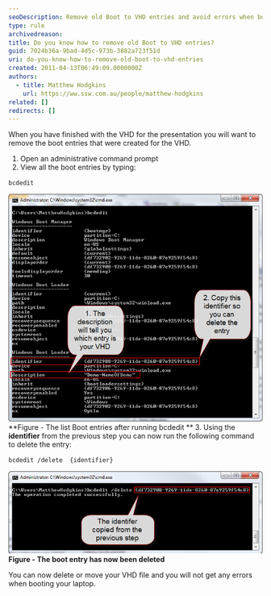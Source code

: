 ```yaml
---
seoDescription: Remove old Boot to VHD entries and avoid errors when booting your laptop by identifying and deleting unnecessary entries using bcdedit commands.
type: rule
archivedreason:
title: Do you know how to remove old Boot to VHD entries?
guid: 7024b36a-9bad-4d5c-973b-3882a723f51d
uri: do-you-know-how-to-remove-old-boot-to-vhd-entries
created: 2011-04-13T06:49:09.0000000Z
authors:
  - title: Matthew Hodgkins
    url: https://ww.ssw.com.au/people/matthew-hodgkins
related: []
redirects: []
---
```


When you have finished with the VHD for the presentation you will want to remove the boot entries that were created for the VHD.

<!--endintro-->

1. Open an administrative command prompt
2. View all the boot entries by typing:

```bash
bcdedit
```

![The list Boot entries after running bcdedit](fig6-listbootentries.png)
**Figure - The list Boot entries after running bcdedit
** 3. Using the **identifier** from the previous step you can now run the following command to delete the entry:

```bash
bcdedit /delete  {identifier}
```

![The boot entry has now been deleted](fig7-deletingthebootentry.png)
**Figure - The boot entry has now been deleted**

You can now delete or move your VHD file and you will not get any errors when booting your laptop.
